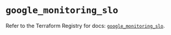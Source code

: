 # `google_monitoring_slo`

Refer to the Terraform Registry for docs: [`google_monitoring_slo`](https://registry.terraform.io/providers/hashicorp/google/6.49.0/docs/resources/monitoring_slo).
